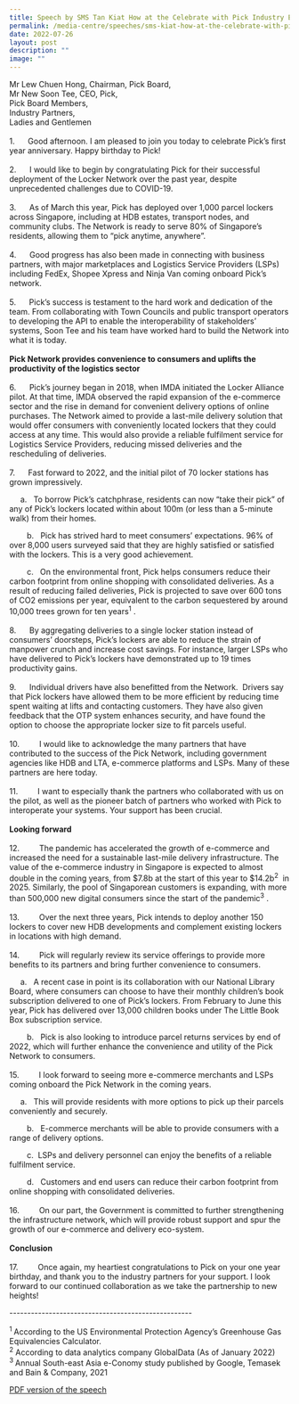 ```yaml
---
title: Speech by SMS Tan Kiat How at the Celebrate with Pick Industry Event 2022
permalink: /media-centre/speeches/sms-kiat-how-at-the-celebrate-with-pick-industry-event-2022/
date: 2022-07-26
layout: post
description: ""
image: ""
---
```

<p>Mr Lew Chuen Hong, Chairman, Pick Board,&nbsp;<br>
Mr New Soon Tee, CEO, Pick,&nbsp;<br>
Pick Board Members,&nbsp;&nbsp;<br>
Industry Partners,&nbsp;<br>
Ladies and Gentlemen&nbsp;<br>
<br>
1.<span style="white-space: pre;"> 		</span>Good afternoon. I am pleased to join you today to celebrate Pick’s first year anniversary. Happy birthday to Pick!<br>
<br>
2.<span style="white-space: pre;"> 		</span>I would like to begin by congratulating Pick for their successful deployment of the Locker Network over the past year, despite unprecedented challenges due to COVID-19.&nbsp;<br>
<br>
3.<span style="white-space: pre;"> 		</span>As of March this year, Pick has deployed over 1,000 parcel lockers across Singapore, including at HDB estates, transport nodes, and community clubs. The Network is ready to serve 80% of Singapore’s residents, allowing them to “pick anytime, anywhere”.&nbsp;<br>
<br>
4.<span style="white-space: pre;"> 		</span>Good progress has also been made in connecting with business partners, with major marketplaces and Logistics Service Providers (LSPs) including FedEx, Shopee Xpress and Ninja Van coming onboard Pick’s network.&nbsp;<br>
<br>
5.<span style="white-space: pre;">		</span>Pick’s success is testament to the hard work and dedication of the team. From collaborating with Town Councils and public transport operators to developing the API to enable the interoperability of stakeholders’ systems, Soon Tee and his team have worked hard to build the Network into what it is today.&nbsp;<br>
<strong><br>
Pick Network provides convenience to consumers and uplifts the productivity of the logistics sector</strong><br>
<br>
6.<span style="white-space: pre;"> 		</span>Pick’s journey began in 2018, when IMDA initiated the Locker Alliance pilot. At that time, IMDA observed the rapid expansion of the e-commerce sector and the rise in demand for convenient delivery options of online purchases. The Network aimed to provide a last-mile delivery solution that would offer consumers with conveniently located lockers that they could access at any time. This would also provide a reliable fulfilment service for Logistics Service Providers, reducing missed deliveries and the rescheduling of deliveries.&nbsp;<br>
<br>
7.<span style="white-space: pre;"> 		</span>Fast forward to 2022, and the initial pilot of 70 locker stations has grown impressively.</p>
<p><span style="white-space: pre;">		</span>a.<span style="white-space: pre;"> 	</span>To borrow Pick’s catchphrase, residents can now “take their pick” of any of Pick’s lockers located within about 100m (or less than a 5-minute walk) from their homes.&nbsp;</p>
<p>
<span style="white-space: pre;">		</span>b.<span style="white-space: pre;"> 	</span>Pick has strived hard to meet consumers’ expectations. 96% of over 8,000 users surveyed said that they are highly satisfied or satisfied with the lockers. This is a very good achievement.&nbsp;</p>
<p>
<span style="white-space: pre;">		</span>c.<span style="white-space: pre;"> 	</span>On the environmental front, Pick helps consumers reduce their carbon footprint from online shopping with consolidated deliveries. As a result of reducing failed deliveries, Pick is projected to save over 600 tons of CO2 emissions per year, equivalent to the carbon sequestered by around 10,000 trees grown for ten years<sup>1</sup> .&nbsp;<br>
<br>
8.<span style="white-space: pre;"> 		</span>By aggregating deliveries to a single locker station instead of consumers’ doorsteps, Pick’s lockers are able to reduce the strain of manpower crunch and increase cost savings. For instance, larger LSPs who have delivered to Pick’s lockers have demonstrated up to 19 times productivity gains.&nbsp;<br>
<br>
9.<span style="white-space: pre;"> 		</span>Individual drivers have also benefitted from the Network.&nbsp; Drivers say that Pick lockers have allowed them to be more efficient by reducing time spent waiting at lifts and contacting customers. They have also given feedback that the OTP system enhances security, and have found the option to choose the appropriate locker size to fit parcels useful.&nbsp;<br>
<br>
10.<span style="white-space: pre;"> 		</span>I would like to acknowledge the many partners that have contributed to the success of the Pick Network, including government agencies like HDB and LTA, e-commerce platforms and LSPs. Many of these partners are here today.&nbsp;<br>
<br>
11.<span style="white-space: pre;"> 		</span>I want to especially thank the partners who collaborated with us on the pilot, as well as the pioneer batch of partners who worked with Pick to interoperate your systems. Your support has been crucial.&nbsp; &nbsp;<br>
<br>
<strong>Looking forward</strong><br>
<br>
12.<span style="white-space: pre;"> 		</span>The pandemic has accelerated the growth of e-commerce and increased the need for a sustainable last-mile delivery infrastructure. The value of the e-commerce industry in Singapore is expected to almost double in the coming years, from $7.8b at the start of this year to $14.2b<sup>2</sup>&nbsp; in 2025. Similarly, the pool of Singaporean customers is expanding, with more than 500,000 new digital consumers since the start of the pandemic<sup>3</sup> .<br>
<br>
13.<span style="white-space: pre;"> 		</span>Over the next three years, Pick intends to deploy another 150 lockers to cover new HDB developments and complement existing lockers in locations with high demand.&nbsp;<br>
<br>
14.<span style="white-space: pre;"> 		</span>Pick will regularly review its service offerings to provide more benefits to its partners and bring further convenience to consumers.&nbsp;</p>
<p><span style="white-space: pre;">		</span>a.<span style="white-space: pre;"> 	</span>A recent case in point is its collaboration with our National Library Board, where consumers can choose to have their monthly children’s book subscription delivered to one of Pick’s lockers. From February to June this year, Pick has delivered over 13,000 children books under The Little Book Box subscription service.&nbsp;</p>
<p>
<span style="white-space: pre;">		</span>b.<span style="white-space: pre;"> 	</span>Pick is also looking to introduce parcel returns services by end of 2022, which will further enhance the convenience and utility of the Pick Network to consumers.&nbsp;<br>
<br>
15.<span style="white-space: pre;"> 		</span>I look forward to seeing more e-commerce merchants and LSPs coming onboard the Pick Network in the coming years.&nbsp;</p>
<p><span style="white-space: pre;">		</span>a.<span style="white-space: pre;"> 	</span>This will provide residents with more options to pick up their parcels conveniently and securely.&nbsp;</p>
<p>
<span style="white-space: pre;">		</span>b.<span style="white-space: pre;"> 	</span>E-commerce merchants will be able to provide consumers with a range of delivery options.&nbsp;</p>
<p>
<span style="white-space: pre;">		</span>c.<span style="white-space: pre;">&nbsp;	</span>LSPs and delivery personnel can enjoy the benefits of a reliable fulfilment service.&nbsp;</p>
<p>
<span style="white-space: pre;">		</span>d.<span style="white-space: pre;"> 	</span>Customers and end users can reduce their carbon footprint from online shopping with consolidated deliveries.&nbsp;<br>
<br>
16.<span style="white-space: pre;"> 		</span>On our part, the Government is committed to further strengthening the infrastructure network, which will provide robust support and spur the growth of our e-commerce and delivery eco-system.&nbsp;<br>
<br>
<strong>Conclusion</strong><br>
<br>
17.<span style="white-space: pre;"> 		</span>Once again, my heartiest congratulations to Pick on your one year birthday, and thank you to the industry partners for your support. I look forward to our continued collaboration as we take the partnership to new heights!&nbsp;</p>
<p>---------------------------------------------------</p>
<p><sup>1&nbsp;</sup>According to the US Environmental Protection Agency’s Greenhouse Gas Equivalencies Calculator.<br>
<sup>2</sup> According to data analytics company GlobalData (As of January 2022)&nbsp;<br>
<sup>3&nbsp;</sup>Annual South-east Asia e-Conomy study published by Google, Temasek and Bain &amp; Company, 2021</p>

[PDF version of the speech](/files/Speeches%202022/speech%20by%20sms%20tan%20kiat%20how%20for%20pick%20industry%20engagement%20event%20on%2026%20jul.pdf)
